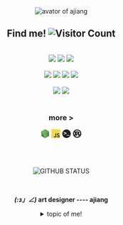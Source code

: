 <div align="center">
  
  <img width="150" src="https://avatars.githubusercontent.com/u/38065966?v=4" alt="avator of ajiang" />
  
## Find me! ![Visitor Count](https://visitor-badge.glitch.me/badge?page_id=innocces)

  <br/>
  <div>
    <img src="https://img.shields.io/badge/node.js%20-%2343853D.svg?&style=for-the-badge&logo=node.js&logoColor=white"/>
    <img src="https://img.shields.io/badge/typescript%20-%23007ACC.svg?&style=for-the-badge&logo=typescript&logoColor=white"/>
    <img src="https://img.shields.io/badge/rust%20-%23000000.svg?&style=for-the-badge&logo=rust&logoColor=white"/>
  </div>
  <br/>
  <div>
    <img src="https://img.shields.io/badge/react%20-%2320232a.svg?&style=for-the-badge&logo=react&logoColor=%2361DAFB"/>
    <img src="https://img.shields.io/badge/vuejs%20-%2335495e.svg?&style=for-the-badge&logo=vue.js&logoColor=%234FC08D"/>
    <img src="https://img.shields.io/badge/angular%20-%23DD0031.svg?&style=for-the-badge&logo=angular&logoColor=%23ffffff"/>
    <img src="https://img.shields.io/badge/git%20-%23F05033.svg?&style=for-the-badge&logo=git&logoColor=white"/>
  </div>
  <br/>
  <div>
    <img src="https://img.shields.io/badge/html5%20-%23E34F26.svg?&style=for-the-badge&logo=html5&logoColor=white"/>
    <img src="https://img.shields.io/badge/css3%20-%231572B6.svg?&style=for-the-badge&logo=css3&logoColor=white"/>
  </div>

  <br/>

### more >
  
  <code><img height="20" src="https://raw.githubusercontent.com/github/explore/80688e429a7d4ef2fca1e82350fe8e3517d3494d/topics/nodejs/nodejs.png"></code>
  <code><img height="20" src="https://raw.githubusercontent.com/github/explore/80688e429a7d4ef2fca1e82350fe8e3517d3494d/topics/javascript/javascript.png"></code>
  <code><img height="20" src="https://raw.githubusercontent.com/github/explore/80688e429a7d4ef2fca1e82350fe8e3517d3494d/topics/terminal/terminal.png"></code>
  <code><img height="20" src="https://raw.githubusercontent.com/github/explore/80688e429a7d4ef2fca1e82350fe8e3517d3494d/topics/rust/rust.png"></code>

  <br/>
  <br/>
    
   ![GITHUB STATUS](https://github-readme-stats.vercel.app/api?username=innocces&hide_title=true&show_icons=true&theme=nord&count_private=true)
  
  <br/>
  
  
**_(:з」∠)_  art designer ---- ajiang**
 
  <details>
    <summary>
      topic of me!
    </summary>
    <ul align="left">
      <li>⌨️ I'm a art designer, also make some code!</li>
      <li>😎 recently, learn rust, command tools and so on...</li>
      <li>✨ some hobbies like: sleep & game</li>
      <li>📫 How to reach me: <a href="https://github.com/innocces/innocces/issues">leave message</a></li>
      <li>🔈 Pronouns: ajiang</li>
    </ul>
  </details>

</div>



